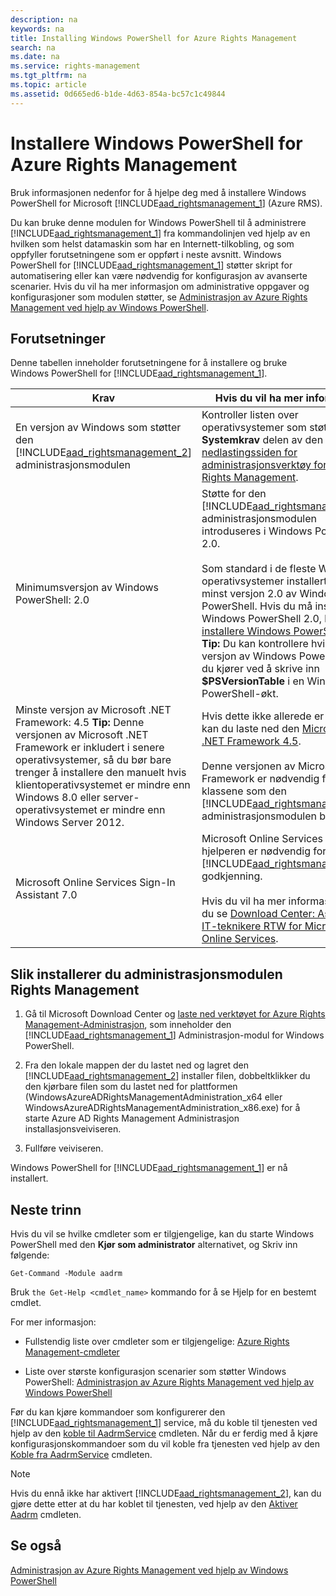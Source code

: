 ```yaml
---
description: na
keywords: na
title: Installing Windows PowerShell for Azure Rights Management
search: na
ms.date: na
ms.service: rights-management
ms.tgt_pltfrm: na
ms.topic: article
ms.assetid: 0d665ed6-b1de-4d63-854a-bc57c1c49844
---
```

# Installere Windows PowerShell for Azure Rights Management
Bruk informasjonen nedenfor for å hjelpe deg med å installere Windows PowerShell for Microsoft [!INCLUDE[aad_rightsmanagement_1](../Token/aad_rightsmanagement_1_md.md)] (Azure RMS).

Du kan bruke denne modulen for Windows PowerShell til å administrere [!INCLUDE[aad_rightsmanagement_1](../Token/aad_rightsmanagement_1_md.md)] fra kommandolinjen ved hjelp av en hvilken som helst datamaskin som har en Internett-tilkobling, og som oppfyller forutsetningene som er oppført i neste avsnitt. Windows PowerShell for [!INCLUDE[aad_rightsmanagement_1](../Token/aad_rightsmanagement_1_md.md)] støtter skript for automatisering eller kan være nødvendig for konfigurasjon av avanserte scenarier. Hvis du vil ha mer informasjon om administrative oppgaver og konfigurasjoner som modulen støtter, se [Administrasjon av Azure Rights Management ved hjelp av Windows PowerShell](../Topic/Administering_Azure_Rights_Management_by_Using_Windows_PowerShell.md).

## Forutsetninger
Denne tabellen inneholder forutsetningene for å installere og bruke Windows PowerShell for [!INCLUDE[aad_rightsmanagement_1](../Token/aad_rightsmanagement_1_md.md)].

|Krav|Hvis du vil ha mer informasjon|
|--------|----------------------------------|
|En versjon av Windows som støtter den [!INCLUDE[aad_rightsmanagement_2](../Token/aad_rightsmanagement_2_md.md)] administrasjonsmodulen|Kontroller listen over operativsystemer som støttes i den **Systemkrav** delen av den [nedlastingssiden for administrasjonsverktøy for Azure Rights Management](http://go.microsoft.com/fwlink/?LinkId=257721).|
|Minimumsversjon av Windows PowerShell: 2.0|Støtte for den [!INCLUDE[aad_rightsmanagement_2](../Token/aad_rightsmanagement_2_md.md)] administrasjonsmodulen introduseres i Windows PowerShell 2.0.<br /><br />Som standard i de fleste Windows-operativsystemer installert med minst versjon 2.0 av Windows PowerShell. Hvis du må installere Windows PowerShell 2.0, kan du se [installere Windows PowerShell 2.0](http://msdn.microsoft.com/library/ff637750.aspx). **Tip:** Du kan kontrollere hvilken versjon av Windows PowerShell som du kjører ved å skrive inn **$PSVersionTable** i en Windows PowerShell-økt.|
|Minste versjon av Microsoft .NET Framework: 4.5 **Tip:** Denne versjonen av Microsoft .NET Framework er inkludert i senere operativsystemer, så du bør bare trenger å installere den manuelt hvis klientoperativsystemet er mindre enn Windows 8.0 eller server-operativsystemet er mindre enn Windows Server 2012.|Hvis dette ikke allerede er installert, kan du laste ned den [Microsoft for .NET Framework 4.5](http://www.microsoft.com/download/details.aspx?id=30653).<br /><br />Denne versjonen av Microsoft .NET Framework er nødvendig for noen av klassene som den [!INCLUDE[aad_rightsmanagement_2](../Token/aad_rightsmanagement_2_md.md)] administrasjonsmodulen brukes.|
|Microsoft Online Services Sign-In Assistant 7.0|Microsoft Online Services Sign In hjelperen er nødvendig for [!INCLUDE[aad_rightsmanagement_1](../Token/aad_rightsmanagement_1_md.md)] godkjenning.<br /><br />Hvis du vil ha mer informasjon, kan du se [Download Center: Assistent for IT-teknikere RTW for Microsoft Online Services](http://www.microsoft.com/en-us/download/details.aspx?id=41950).|

## Slik installerer du administrasjonsmodulen Rights Management

1.  Gå til Microsoft Download Center og [laste ned verktøyet for Azure Rights Management-Administrasjon](https://go.microsoft.com/fwlink/?LinkId=257721), som inneholder den [!INCLUDE[aad_rightsmanagement_1](../Token/aad_rightsmanagement_1_md.md)] Administrasjon-modul for Windows PowerShell.

2.  Fra den lokale mappen der du lastet ned og lagret den [!INCLUDE[aad_rightsmanagement_2](../Token/aad_rightsmanagement_2_md.md)] installer filen, dobbeltklikker du den kjørbare filen som du lastet ned for plattformen (WindowsAzureADRightsManagementAdministration_x64 eller WindowsAzureADRightsManagementAdministration_x86.exe) for å starte Azure AD Rights Management Administrasjon installasjonsveiviseren.

3.  Fullføre veiviseren.

Windows PowerShell for [!INCLUDE[aad_rightsmanagement_1](../Token/aad_rightsmanagement_1_md.md)] er nå installert.

## Neste trinn
Hvis du vil se hvilke cmdleter som er tilgjengelige, kan du starte Windows PowerShell med den **Kjør som administrator** alternativet, og Skriv inn følgende:

```
Get-Command -Module aadrm
```
Bruk `the Get-Help <cmdlet_name>` kommando for å se Hjelp for en bestemt cmdlet.

For mer informasjon:

-   Fullstendig liste over cmdleter som er tilgjengelige: [Azure Rights Management-cmdleter](https://msdn.microsoft.com/library/windowsazure/dn629398.aspx)

-   Liste over største konfigurasjon scenarier som støtter Windows PowerShell: [Administrasjon av Azure Rights Management ved hjelp av Windows PowerShell](../Topic/Administering_Azure_Rights_Management_by_Using_Windows_PowerShell.md)

Før du kan kjøre kommandoer som konfigurerer den [!INCLUDE[aad_rightsmanagement_1](../Token/aad_rightsmanagement_1_md.md)] service, må du koble til tjenesten ved hjelp av den [koble til AadrmService](https://msdn.microsoft.com/library/windowsazure/dn629415.aspx) cmdleten. Når du er ferdig med å kjøre konfigurasjonskommandoer som du vil koble fra tjenesten ved hjelp av den [Koble fra AadrmService](https://msdn.microsoft.com/library/windowsazure/dn629416.aspx) cmdleten.

> [!NOTE]
> Hvis du ennå ikke har aktivert [!INCLUDE[aad_rightsmanagement_2](../Token/aad_rightsmanagement_2_md.md)], kan du gjøre dette etter at du har koblet til tjenesten, ved hjelp av den [Aktiver Aadrm](https://msdn.microsoft.com/library/windowsazure/dn629412.aspx) cmdleten.

## Se også
[Administrasjon av Azure Rights Management ved hjelp av Windows PowerShell](../Topic/Administering_Azure_Rights_Management_by_Using_Windows_PowerShell.md)

